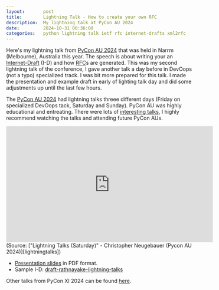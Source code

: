 ```yaml
---
layout:       post
title:        Lightning Talk - How to create your own RFC
description:  My lightning talk at PyCon AU 2024
date:         2024-10-31 00:36:00
categories:   python lightning talk ietf rfc internet-drafts xml2rfc
---
```


Here's my lightning talk from [PyCon AU 2024][pyconau] that was held in Narrm
(Melbourne), Australia this year.
The speech is about writing your an [Internet-Draft][i-d] (I-D) and how [RFC][rfc]s
are generated.
This was my second lightning talk of the conference, I gave another talk a day
before in DevOops (not a typo) specialized track. I was bit more prepared for
this talk. I made the presentation and example draft in early of lighting talk
day and did some adjustments up until the last few hours.

The [PyCon AU 2024][pyconau] had lightning talks threee different days (Friday
on specialized DevOops tack, Saturday and Sunday). PyCon AU was highly
educational and entreating. There were lots of [interesting talks][talks], I
highly recommend watching the talks and attending future PyCon AUs.

<iframe width="560" height="315" src="https://www.youtube.com/embed/ajJ1n2o1NN0?si=jd1Nl0NxBXq8eFfu&amp;start=1345" title="YouTube video player" frameborder="0" allow="accelerometer; autoplay; clipboard-write; encrypted-media; gyroscope; picture-in-picture; web-share" allowfullscreen></iframe>
(Source:  ["Lightning Talks (Saturday)" - Christopher Neugebauer (Pycon AU 2024)][lightningtalks])

* [Presentation slides][presentation] in PDF format.
* Sample I-D: [draft-rathnayake-lightning-talks][draft]

Other talks from PyCon XI 2024 can be found [here][talks].

[pyconau]:        https://2024.pycon.org.au/
[i-d]:            https://www.ietf.org/participate/ids/
[rfc]:            https://www.ietf.org/process/rfcs/
[lightningtalks]: https://www.youtube.com/watch?v=ajJ1n2o1NN0
[talks]:          https://www.youtube.com/watch?v=xVjlVYFrJj4&list=PLs4CJRBY5F1Jn7fWZyMgogpPsu1vAZKB2
[presentation]:   /blobs/pycon_au_rfc.pdf
[draft]:          https://github.com/kesara/lightning-talks

